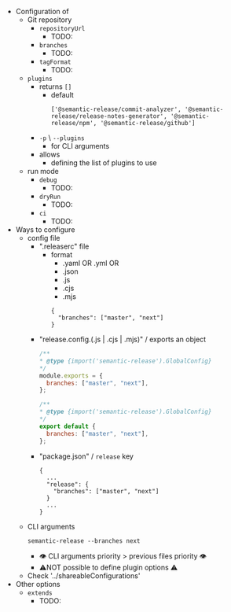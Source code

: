 * Configuration of
  * Git repository
    * `repositoryUrl`
      * TODO:
    * `branches`
      * TODO:
    * `tagFormat`
      * TODO:
  * `plugins`
    * returns `[]`
      * default 
        ```
        ['@semantic-release/commit-analyzer', '@semantic-release/release-notes-generator', '@semantic-release/npm', '@semantic-release/github']
        ```
    * `-p` \ `--plugins`
      * for CLI arguments
    * allows
      * defining the list of plugins to use
  * run mode
    * `debug`
      * TODO:
    * `dryRun`
      * TODO:
    * `ci`
      * TODO:
* Ways to configure
  * config file
    * ".releaserc" file
      * format
        * .yaml OR .yml OR
        * .json
        * .js
        * .cjs
        * .mjs
        ```
        {
          "branches": ["master", "next"]
        }
        ```
    * "release.config.(.js | .cjs | .mjs)" / exports an object
        ```.cjs
        /**
        * @type {import('semantic-release').GlobalConfig}
        */
        module.exports = {
          branches: ["master", "next"],
        };
        ```
        ```.mjs
        /**
        * @type {import('semantic-release').GlobalConfig}
        */
        export default {
          branches: ["master", "next"],
        };
        ```
    * "package.json" / `release` key
        ```
        {
          ...
          "release": {
            "branches": ["master", "next"]
          }
          ...
        }
        ```
  * CLI arguments
     ```
     semantic-release --branches next
     ```
    * 👁️ CLI arguments priority > previous files priority 👁️
    * ⚠️NOT possible to define plugin options ⚠️
  * Check '../shareableConfigurations'
* Other options
  * `extends`
    * TODO: